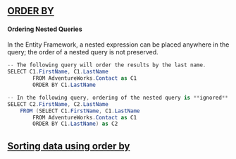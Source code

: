 #
## [ORDER BY](https://msdn.microsoft.com/en-us/library/bb399723(v=vs.110).aspx)
#### Ordering Nested Queries
In the Entity Framework, a nested expression can be placed anywhere in the query; the order of a nested query is not preserved.
```C#
-- The following query will order the results by the last name.  
SELECT C1.FirstName, C1.LastName  
        FROM AdventureWorks.Contact as C1  
        ORDER BY C1.LastName  

-- In the following query, ordering of the nested query is **ignored**.  
SELECT C2.FirstName, C2.LastName  
    FROM (SELECT C1.FirstName, C1.LastName  
        FROM AdventureWorks.Contact as C1  
        ORDER BY C1.LastName) as C2  
```
## [Sorting data using order by](https://msdn.microsoft.com/en-us/library/cc716784(v=vs.100).aspx)
